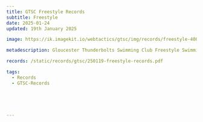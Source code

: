 ```yaml
---
title: GTSC Freestyle Records
subtitle: Freestyle
date: 2025-01-24
updated: 19th January 2025

image: https://ik.imagekit.io/webtactics/gtsc/img/records/freestyle-400x600.jpg

metadescription: Gloucester Thunderbolts Swimming Club Freestyle Swimming Records

records: /static/records/gtsc/250119-freestyle-records.pdf

tags:
  - Records
  - GTSC-Records





---
```





